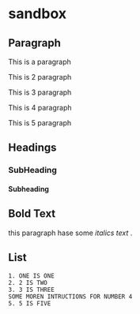 # sandbox


## Paragraph

This is a paragraph 

This is 2 paragraph 

This is 3 paragraph 

This is 4 paragraph 

This is 5 paragraph 

## Headings

### SubHeading

#### Subheading

## Bold Text

this paragraph hase some *italics text* .

## List
    1. ONE IS ONE
    2. 2 IS TWO
    3. 3 IS THREE
    SOME MOREN INTRUCTIONS FOR NUMBER 4
    5. 5 IS FIVE